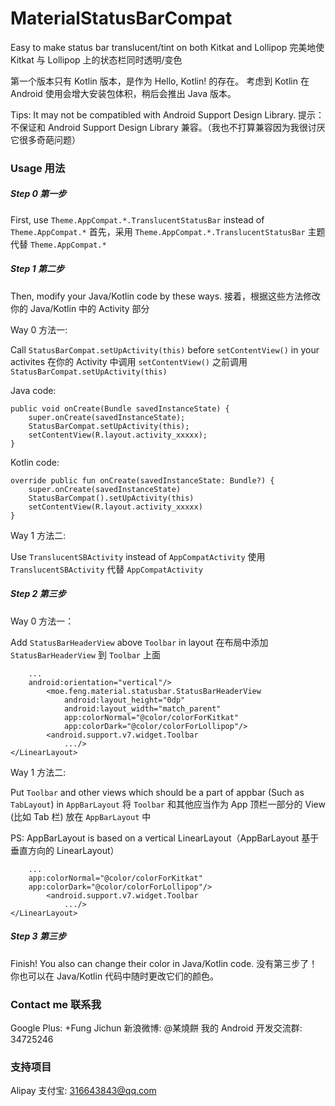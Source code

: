 # MaterialStatusBarCompat
Easy to make status bar translucent/tint on both Kitkat and Lollipop
完美地使 Kitkat 与 Lollipop 上的状态栏同时透明/变色

第一个版本只有 Kotlin 版本，是作为 Hello, Kotlin! 的存在。
考虑到 Kotlin 在 Android 使用会增大安装包体积，稍后会推出 Java 版本。

Tips: It may not be compatibled with Android Support Design Library.
提示：不保证和 Android Support Design Library 兼容。（我也不打算兼容因为我很讨厌它很多奇葩问题）

### Usage 用法

##### Step 0 第一步

First, use `Theme.AppCompat.*.TranslucentStatusBar` instead of `Theme.AppCompat.*`
首先，采用 `Theme.AppCompat.*.TranslucentStatusBar` 主题代替 `Theme.AppCompat.*`


##### Step 1 第二步

Then, modify your Java/Kotlin code by these ways.
接着，根据这些方法修改你的 Java/Kotlin 中的 Activity 部分

Way 0 方法一:

Call `StatusBarCompat.setUpActivity(this)` before `setContentView()` in your activites
在你的 Activity 中调用 `setContentView()` 之前调用 `StatusBarCompat.setUpActivity(this)`

Java code:
```@Override
public void onCreate(Bundle savedInstanceState) {
    super.onCreate(savedInstanceState);
    StatusBarCompat.setUpActivity(this);
    setContentView(R.layout.activity_xxxxx);
}
```

Kotlin code:
```
override public fun onCreate(savedInstanceState: Bundle?) {
    super.onCreate(savedInstanceState)
    StatusBarCompat().setUpActivity(this)
    setContentView(R.layout.activity_xxxxx)
}
```

Way 1 方法二:

Use `TranslucentSBActivity` instead of `AppCompatActivity`
使用 `TranslucentSBActivity` 代替 `AppCompatActivity`

##### Step 2 第三步

Way 0 方法一：

Add `StatusBarHeaderView` above `Toolbar` in layout
在布局中添加 `StatusBarHeaderView` 到 `Toolbar` 上面

```<LinearLayout
    ...
    android:orientation="vertical"/>
        <moe.feng.material.statusbar.StatusBarHeaderView
            android:layout_height="0dp"
            android:layout_width="match_parent"
            app:colorNormal="@color/colorForKitkat"
            app:colorDark="@color/colorForLollipop"/>
        <android.support.v7.widget.Toolbar
            .../>
</LinearLayout>
```

Way 1 方法二:

Put `Toolbar` and other views which should be a part of appbar (Such as `TabLayout`) in `AppBarLayout`
将 `Toolbar` 和其他应当作为 App 顶栏一部分的 View (比如 Tab 栏) 放在 `AppBarLayout` 中

PS: AppBarLayout is based on a vertical LinearLayout（AppBarLayout 基于垂直方向的 LinearLayout）

```<moe.feng.material.statusbar.AppBarLayout
    ...
    app:colorNormal="@color/colorForKitkat"
    app:colorDark="@color/colorForLollipop"/>
        <android.support.v7.widget.Toolbar
            .../>
</LinearLayout>
```

##### Step 3 第三步

Finish! You also can change their color in Java/Kotlin code.
没有第三步了！你也可以在 Java/Kotlin 代码中随时更改它们的颜色。


### Contact me 联系我

Google Plus: +Fung Jichun
新浪微博: @某燒餅
我的 Android 开发交流群: 34725246

### 支持项目

Alipay 支付宝: 316643843@qq.com
